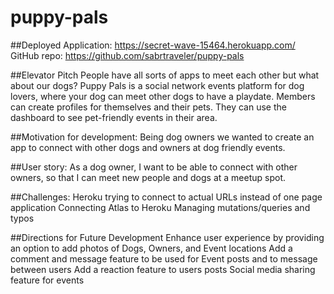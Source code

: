 # puppy-pals

##Deployed Application:
https://secret-wave-15464.herokuapp.com/ 
GitHub repo:
https://github.com/sabrtraveler/puppy-pals 

##Elevator Pitch
People have all sorts of apps to meet each other but what about our dogs? Puppy Pals is a social network events platform for dog lovers, where your dog can meet other dogs to have a  playdate. Members can create profiles for themselves and their pets. They can use the dashboard to see pet-friendly events in their area.

##Motivation for development:
Being dog owners we wanted to create an app to connect with other dogs and owners at dog friendly events.

##User story:
As a dog owner, I want to be able to connect with other owners, so that I can meet new people and dogs at a meetup spot.

##Challenges:
Heroku trying to connect to actual URLs instead of one page application
Connecting Atlas to Heroku
Managing mutations/queries and typos

##Directions for Future Development
Enhance user experience by providing an option to add photos of Dogs, Owners, and Event locations
Add a comment and message feature to be used for Event posts and to message between users
Add a reaction feature to users posts
Social media sharing feature for events



